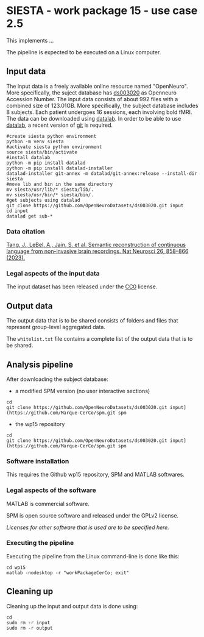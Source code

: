 # SIESTA - work package 15 - use case 2.5

This implements ...

The pipeline is expected to be executed on a Linux computer.

## Input data

The input data is a freely available online resource named "OpenNeuro". More specifically, the suject database has [ds003020](https://openneuro.org/datasets/ds003020/versions/2.2.0) as Openneuro Accession Number. The input data consists of about 992 files with a combined size of 123.01GB. More specifically, the subject database includes 8 subjects. Each patient undergoes 16 sessions, each involving bold fMRI. The data can be downloaded using [datalab](https://www.datalad.org/). In order to be able to use [datalab](https://www.datalad.org/), a recent version of [git]( https://git-scm.com/downloads) is required.

````
#create siesta python environment
python -m venv siesta
#activate siesta python environment
source siesta/bin/activate
#install datalab 
python -m pip install datalad
python -m pip install datalad-installer
datalad-installer git-annex -m datalad/git-annex:release --install-dir siesta
#move lib and bin in the same directory
mv siesta/usr/lib/* siesta/lib/.
mv siesta/usr/bin/* siesta/bin/.
#get subjects using datalad
git clone https://github.com/OpenNeuroDatasets/ds003020.git input
cd input 
datalad get sub-*
````
### Data citation

[Tang, J., LeBel, A., Jain, S. et al. Semantic reconstruction of continuous language from non-invasive brain recordings. Nat Neurosci 26, 858–866 (2023).](https://doi.org/10.1038/s41593-023-01304-9)

### Legal aspects of the input data

The input dataset has been released under the [CC0](https://spdx.org/licenses/CC0-1.0.html) license.

## Output data

The output data that is to be shared consists of folders and files that represent group-level aggregated data. 

The `whitelist.txt` file contains a complete list of the output data that is to be shared. 

## Analysis pipeline

After downloading the subject database:
- a modified SPM version (no user interactive sections)
````
cd
git clone https://github.com/OpenNeuroDatasets/ds003020.git input](https://github.com/Marque-CerCo/spm.git spm
````
- the wp15 repository
````
cd
git clone https://github.com/OpenNeuroDatasets/ds003020.git input](https://github.com/Marque-CerCo/spm.git spm
````

### Software installation

This requires the Github wp15 repository, SPM and MATLAB softwares. 

### Legal aspects of the software

MATLAB is commercial software.

SPM is open source software and released under the GPLv2 license.

_Licenses for other software that is used are to be specified here._

### Executing the pipeline

Executing the pipeline from the Linux command-line is done like this:
````
cd wp15
matlab -nodesktop -r "workPackageCerCo; exit"
````

## Cleaning up

Cleaning up the input and output data is done using:
````
cd
sudo rm -r input
sudo rm -r output
````
